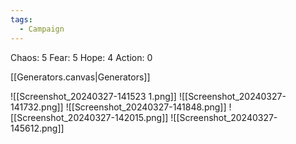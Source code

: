 ```yaml
---
tags:
  - Campaign
---
```


Chaos: 5
Fear: 5
Hope: 4
Action: 0

[[Generators.canvas|Generators]]

![[Screenshot_20240327-141523 1.png]]
![[Screenshot_20240327-141732.png]]
![[Screenshot_20240327-141848.png]]
![[Screenshot_20240327-142015.png]]
![[Screenshot_20240327-145612.png]]